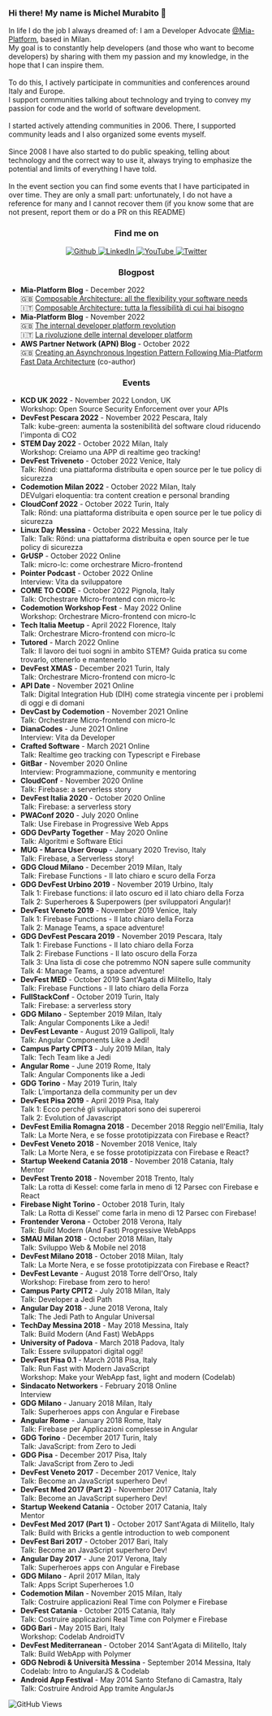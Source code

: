 ### Hi there! My name is Michel Murabito 👋


<p>
In life I do the job I always dreamed of: I am a Developer Advocate <a href="https://github.com/mia-platform" alt="MiaPlatform">@Mia-Platform</a>, based in Milan.
<br />My goal is to constantly help developers (and those who want to become developers) by sharing with them my passion and my knowledge, in the hope that I can inspire them.
<br />
<br />To do this, I actively participate in communities and conferences around Italy and Europe.
<br />I support communities talking about technology and trying to convey my passion for code and the world of software development.
<br />
<br />I started actively attending communities in 2006. There, I supported community leads and I also organized some events myself.
<br />
<br />Since 2008 I have also started to do public speaking, telling about technology and the correct way to use it, always trying to emphasize the potential and limits of everything I have told.
<br />
<br />In the event section you can find some events that I have participated in over time. They are only a small part: unfortunately, I do not have a reference for many and I cannot recover them (if you know some that are not present, report them or do a PR on this README)
<br />

</p>

<h3 align="center">Find me on</h3>
<p align="center">
  <a href="https://github.com/akelity" target="_blank">
    <img alt="Github" src="https://img.shields.io/badge/GitHub-%2312100E.svg?&style=for-the-badge&logo=Github&logoColor=white" />
  </a>
  <a href="https://it.linkedin.com/in/mich-murabito" target="_blank">
    <img alt="LinkedIn" src="https://img.shields.io/badge/linkedin-%2312100E.svg?&style=for-the-badge&logo=linkedin&logoColor=blue" />
  </a>
  <a href="https://www.youtube.com/c/DevelopersLifeChannel" target="_blank">
    <img alt="YouTube" src="https://img.shields.io/badge/YouTube-%2312100E.svg?&style=for-the-badge&logo=youtube&logoColor=white" />
  </a>
  <a href="https://twitter.com/michelmurabito" target="_blank">
    <img alt="Twitter" src="https://img.shields.io/badge/twitter-%2312100E.svg?&style=for-the-badge&logo=twitter&logoColor=blue" />
  </a> 
</p>

<h3 align="center">Blogpost</h3>
<ul>
    <li><b>Mia-Platform Blog</b> - December 2022
        <br/> 🇬🇧 <a href="https://blog.mia-platform.eu/en/composable-architecture-all-the-flexibility-your-software-needs" alt="Composable Architecture: all the flexibility your software needs">Composable Architecture: all the flexibility your software needs</a>
        <br/> 🇮🇹 <a href="https://blog.mia-platform.eu/it/composable-architecture-tutta-la-flessibilita-di-cui-hai-bisogno" alt="Composable Architecture: tutta la flessibilità di cui hai bisogno">Composable Architecture: tutta la flessibilità di cui hai bisogno</a>
    </li>
    <li><b>Mia-Platform Blog</b> - November 2022
        <br/> 🇬🇧 <a href="https://blog.mia-platform.eu/en/the-internal-developer-platform-revolution" alt="The internal developer platform revolution">The internal developer platform revolution</a>
        <br/> 🇮🇹 <a href="https://blog.mia-platform.eu/it/la-rivoluzione-delle-internal-developer-platform" alt="La rivoluzione delle internal developer platform">La rivoluzione delle internal developer platform</a>
    </li>
    <li><b>AWS Partner Network (APN) Blog</b> - October 2022
        <br/> 🇬🇧 <a href="https://aws.amazon.com/it/blogs/apn/creating-an-asynchronous-ingestion-pattern-following-mia-platform-fast-data-architecture/" alt"Article AWS Partner Network (APN)">Creating an Asynchronous Ingestion Pattern Following Mia-Platform Fast Data Architecture</a> (co-author)
    </li>
</ul>

<h3 align="center">Events</h3>
<ul>
    <li><b>KCD UK 2022</b> - November 2022 London, UK
        <br/>Workshop: Open Source Security Enforcement over your APIs
    </li>
    <li><b>DevFest Pescara 2022</b> - November 2022 Pescara, Italy
        <br/>Talk: kube-green: aumenta la sostenibilità del software cloud riducendo l'imponta di CO2
    </li>
    <li><b>STEM Day 2022</b> - October 2022 Milan, Italy
        <br/>Workshop: Creiamo una APP di realtime geo tracking!
    </li>
    <li><b>DevFest Triveneto</b> - October 2022 Venice, Italy
        <br/>Talk: Rönd: una piattaforma distribuita e open source per le tue policy di sicurezza
    </li>
    <li><b>Codemotion Milan 2022</b> - October 2022 Milan, Italy
        <br/>DEVulgari eloquentia: tra content creation e personal branding
    </li>
    <li><b>CloudConf 2022</b> - October 2022 Turin, Italy
        <br/>Talk: Rönd: una piattaforma distribuita e open source per le tue policy di sicurezza
    </li>
    <li><b>Linux Day Messina</b> - October 2022 Messina, Italy
        <br/>Talk: Talk: Rönd: una piattaforma distribuita e open source per le tue policy di sicurezza
    </li>
    <li><b>GrUSP</b> - October 2022 Online
        <br/>Talk: micro-lc: come orchestrare Micro-frontend
    </li>
    <li><b>Pointer Podcast</b> - October 2022 Online
        <br/>Interview: Vita da sviluppatore
    </li>
    <li><b>COME TO CODE</b> - October 2022 Pignola, Italy
        <br/>Talk: Orchestrare Micro-frontend con micro-lc
    </li>
    <li><b>Codemotion Workshop Fest</b> - May 2022 Online
        <br/>Workshop: Orchestrare Micro-frontend con micro-lc
    </li>
    <li><b>Tech Italia Meetup</b> - April 2022 Florence, Italy
        <br/>Talk: Orchestrare Micro-frontend con micro-lc
    </li>
    <li><b>Tutored</b> - March 2022 Online
        <br/>Talk: Il lavoro dei tuoi sogni in ambito STEM? Guida pratica su come trovarlo, ottenerlo e mantenerlo
    </li>
    <li><b>DevFest XMAS</b> - December 2021 Turin, Italy
        <br/>Talk: Orchestrare Micro-frontend con micro-lc
    </li>
    <li><b>API Date</b> - November 2021 Online
        <br/>Talk: Digital Integration Hub (DIH) come strategia vincente per i problemi di oggi e di domani
    </li>
    <li><b>DevCast by Codemotion</b> - November 2021 Online
        <br/>Talk: Orchestrare Micro-frontend con micro-lc
    </li>
    <li><b>DianaCodes</b> - June 2021 Online
        <br/>Interview: Vita da Developer
    </li>
    <li><b>Crafted Software</b> - March 2021 Online
        <br/>Talk: Realtime geo tracking con Typescript e Firebase
    </li>
    <li><b>GitBar</b> - November 2020 Online
        <br/>Interview: Programmazione, community e mentoring
    </li>
    <li><b>CloudConf</b> - November 2020 Online
        <br/>Talk: Firebase: a serverless story
    </li>
    <li><b>DevFest Italia 2020</b> - October 2020 Online
        <br/>Talk: Firebase: a serverless story
    </li>
    <li><b>PWAConf 2020</b> - July 2020 Online
        <br/>Talk: Use Firebase in Progressive Web Apps
    </li>
    <li><b>GDG DevParty Together</b> - May 2020 Online
        <br/>Talk: Algoritmi e Software Etici
    </li>
    <li><b>MUG - Marca User Group</b> - January 2020 Treviso, Italy
        <br/>Talk: Firebase, a Serverless story!
    </li>
    <li><b>GDG Cloud Milano</b> - December 2019 Milan, Italy
        <br/>Talk: Firebase Functions - Il lato chiaro e scuro della Forza
    </li>
    <li><b>GDG DevFest Urbino 2019</b> - November 2019 Urbino, Italy
        <br/>Talk 1: Firebase functions: il lato oscuro ed il lato chiaro della Forza
        <br/>Talk 2: Superheroes & Superpowers (per sviluppatori Angular)!
    </li>
    <li><b>DevFest Veneto 2019</b> - November 2019 Venice, Italy
        <br/>Talk 1: Firebase Functions - Il lato chiaro della Forza
        <br/>Talk 2: 	Manage Teams, a space adventure!
    </li>
    <li><b>GDG DevFest Pescara 2019</b> - November 2019 Pescara, Italy
        <br/>Talk 1: Firebase Functions - Il lato chiaro della Forza
        <br/>Talk 2: Firebase Functions - Il lato oscuro della Forza
        <br/>Talk 3: Una lista di cose che potremmo NON sapere sulle community
        <br/>Talk 4: Manage Teams, a space adventure!
    </li>
    <li><b>DevFest MED</b> - October 2019 Sant'Agata di Militello, Italy
        <br/>Talk: Firebase Functions - Il lato chiaro della Forza
    </li>
    <li><b>FullStackConf</b> - October 2019 Turin, Italy
        <br/>Talk: Firebase: a serverless story
    </li>
    <li><b>GDG Milano</b> - September 2019 Milan, Italy
        <br/>Talk: Angular Components Like a Jedi!
    </li>
    <li><b>DevFest Levante</b> - August 2019 Gallipoli, Italy
        <br/>Talk: Angular Components Like a Jedi!
    </li>
    <li><b>Campus Party CPIT3</b> - July 2019 Milan, Italy
        <br/>Talk: Tech Team like a Jedi
    </li>
    <li><b>Angular Rome</b> - June 2019 Rome, Italy
        <br/>Talk: Angular Components like a Jedi
    </li>
    <li><b>GDG Torino</b> - May 2019 Turin, Italy
        <br/>Talk: L’importanza della community per un dev
    </li>
    <li><b>DevFest Pisa 2019</b> - April 2019 Pisa, Italy
        <br/>Talk 1: Ecco perché gli sviluppatori sono dei supereroi
        <br/>Talk 2: Evolution of Javascript
    </li>
    <li><b>DevFest Emilia Romagna 2018</b> - December 2018 Reggio nell'Emilia, Italy
        <br/>Talk: La Morte Nera, e se fosse prototipizzata con Firebase e React?
    </li>
    <li><b>DevFest Veneto 2018</b> - November 2018 Venice, Italy
        <br/>Talk: La Morte Nera, e se fosse prototipizzata con Firebase e React?
    </li>
    <li><b>Startup Weekend Catania 2018</b> - November 2018 Catania, Italy
        <br/>Mentor
    </li>
    <li><b>DevFest Trento 2018</b> - November 2018 Trento, Italy
        <br/>Talk: La rotta di Kessel: come farla in meno di 12 Parsec con Firebase e React
    </li>
    <li><b>Firebase Night Torino</b> - October 2018 Turin, Italy
        <br/>Talk: La Rotta di Kessel' come farla in meno di 12 Parsec con Firebase!
    </li>
    <li><b>Frontender Verona</b> - October 2018 Verona, Italy
        <br/>Talk: Build Modern (And Fast) Progressive WebApps
    </li>
    <li><b>SMAU Milan 2018</b> - October 2018 Milan, Italy
        <br/>Talk: Sviluppo Web & Mobile nel 2018
    </li>
    <li><b>DevFest Milano 2018</b> - October 2018 Milan, Italy
        <br/>Talk: La Morte Nera, e se fosse prototipizzata con Firebase e React?
    </li>
    <li><b>DevFest Levante</b> - August 2018 Torre dell'Orso, Italy
        <br/>Workshop: Firebase from zero to hero!
    </li>
    <li><b>Campus Party CPIT2</b> - July 2018 Milan, Italy
        <br/>Talk: Developer a Jedi Path
    </li>
    <li><b>Angular Day 2018</b> - June 2018 Verona, Italy
        <br/>Talk: The Jedi Path to Angular Universal
    </li>
    <li><b>TechDay Messina 2018</b> - May 2018 Messina, Italy
        <br/>Talk: Build Modern (And Fast) WebApps
    </li>
    <li><b>University of Padova</b> - March 2018 Padova, Italy
        <br/>Talk: Essere sviluppatori digital oggi!
    </li>
    <li><b>DevFest Pisa 0.1</b> - March 2018 Pisa, Italy
        <br/>Talk: Run Fast with Modern JavaScript
        <br/>Workshop: Make your WebApp fast, light and modern (Codelab)
    </li>
    <li><b>Sindacato Networkers</b> - February 2018 Online
        <br/>Interview
    </li>
    <li><b>GDG Milano</b> - January 2018 Milan, Italy
        <br/>Talk: Superheroes apps con Angular e Firebase
    </li>
    <li><b>Angular Rome</b> - January 2018 Rome, Italy
        <br/>Talk: Firebase per Applicazioni complesse in Angular
    </li>
    <li><b>GDG Torino</b> - December 2017 Turin, Italy
        <br/>Talk: JavaScript: from Zero to Jedi
    </li>
    <li><b>GDG Pisa</b> - December 2017 Pisa, Italy
        <br/>Talk: JavaScript from Zero to Jedi
    </li>
    <li><b>DevFest Veneto 2017</b> - December 2017 Venice, Italy
        <br/>Talk: Become an JavaScript superhero Dev!
    </li>
    <li><b>DevFest Med 2017 (Part 2)</b> - November 2017 Catania, Italy
        <br/>Talk: Become an JavaScript superhero Dev!
    </li>
    <li><b>Startup Weekend Catania</b> - October 2017 Catania, Italy
        <br/>Mentor
    </li>
    <li><b>DevFest Med 2017 (Part 1)</b> - October 2017 Sant'Agata di Militello, Italy
        <br/>Talk: Build with Bricks a gentle introduction to web component
    </li>
    <li><b>DevFest Bari 2017</b> - October 2017 Bari, Italy
        <br/>Talk: Become an JavaScript superhero Dev!
    </li>
    <li><b>Angular Day 2017</b> - June 2017 Verona, Italy
        <br/>Talk: Superheroes apps con Angular e Firebase
    </li>
    <li><b>GDG Milano</b> - April 2017 Milan, Italy
        <br/>Talk: Apps Script Superheroes 1.0
    </li>
    <li><b>Codemotion Milan</b> - November 2015 Milan, Italy
        <br/>Talk: Costruire applicazioni Real Time con Polymer e Firebase
    </li>
    <li><b>DevFest Catania</b> - October 2015 Catania, Italy
        <br/>Talk: Costruire applicazioni Real Time con Polymer e Firebase
    </li>
    <li><b>GDG Bari</b> - May 2015 Bari, Italy
        <br/>Workshop: Codelab AndroidTV
    </li>
    <li><b>DevFest Mediterranean</b> - October 2014 Sant'Agata di Militello, Italy
        <br/>Talk: Build WebApp with Polymer
    </li>
    <li><b>GDG Nebrodi & Università Messina</b> - September 2014 Messina, Italy
        <br/>Codelab: Intro to AngularJS & Codelab
    </li>
  <li><b>Android App Festival</b> - May 2014 Santo Stefano di Camastra, Italy
        <br/>Talk: Costruire Android App tramite AngularJs
    </li>
</ul>

![GitHub Views](https://komarev.com/ghpvc/?username=akelity)
